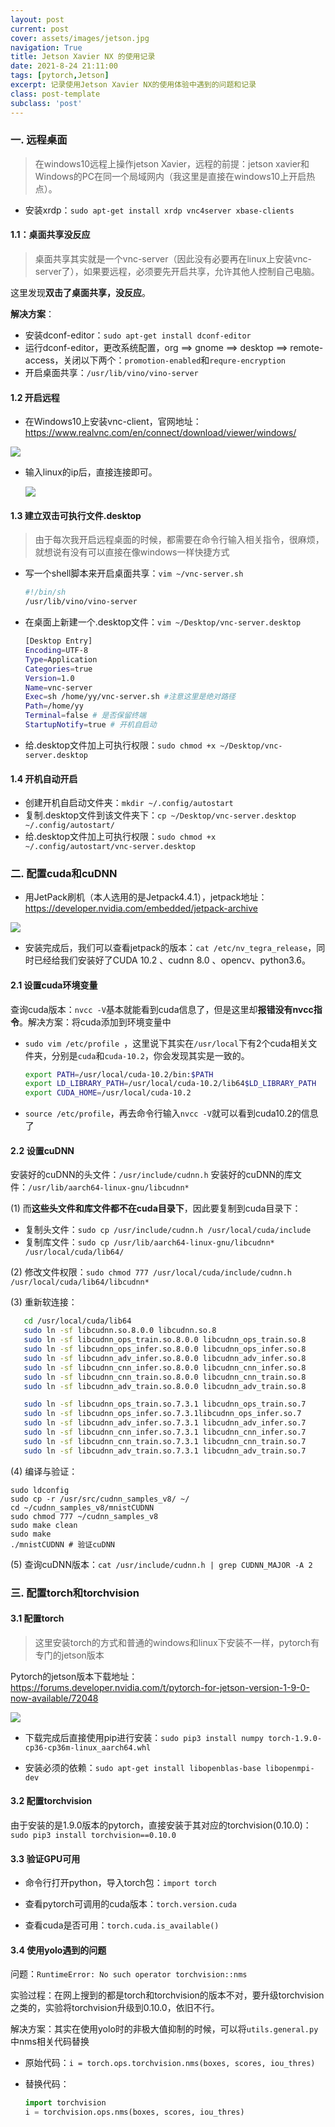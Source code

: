 ```yaml
---
layout: post
current: post
cover: assets/images/jetson.jpg
navigation: True
title: Jetson Xavier NX 的使用记录
date: 2021-8-24 21:11:00
tags: [pytorch,Jetson]
excerpt: 记录使用Jetson Xavier NX的使用体验中遇到的问题和记录
class: post-template
subclass: 'post'
---
```


### 一. 远程桌面

> 在windows10远程上操作jetson Xavier，远程的前提：jetson xavier和Windows的PC在同一个局域网内（我这里是直接在windows10上开启热点）。

* 安装xrdp：`sudo apt-get install xrdp vnc4server xbase-clients`

#### 1.1：桌面共享没反应

> 桌面共享其实就是一个vnc-server（因此没有必要再在linux上安装vnc-server了），如果要远程，必须要先开启共享，允许其他人控制自己电脑。

这里发现**双击了桌面共享，没反应**。

**解决方案**：

*  安装dconf-editor：`sudo apt-get install dconf-editor`
* 运行dconf-editor，更改系统配置，org ==> gnome ==> desktop ==> remote-access，关闭以下两个：`promotion-enabled`和`requre-encryption`
* 开启桌面共享：`/usr/lib/vino/vino-server`

#### 1.2 开启远程

* 在Windows10上安装vnc-client，官网地址：https://www.realvnc.com/en/connect/download/viewer/windows/

![](https://i.loli.net/2021/09/10/Wqf1ERGBr64igAI.png)

* 输入linux的ip后，直接连接即可。

  ![](https://i.loli.net/2021/09/10/CgjTrL1iSnzER6P.png)

#### 1.3 建立双击可执行文件.desktop

> 由于每次我开启远程桌面的时候，都需要在命令行输入相关指令，很麻烦，就想说有没有可以直接在像windows一样快捷方式

* 写一个shell脚本来开启桌面共享：`vim ~/vnc-server.sh`

  ```bash
  #!/bin/sh
  /usr/lib/vino/vino-server
  ```

* 在桌面上新建一个.desktop文件：`vim ~/Desktop/vnc-server.desktop`

  ```bash
  [Desktop Entry]
  Encoding=UTF-8
  Type=Application
  Categories=true
  Version=1.0
  Name=vnc-server
  Exec=sh /home/yy/vnc-server.sh #注意这里是绝对路径
  Path=/home/yy
  Terminal=false # 是否保留终端
  StartupNotify=true # 开机自启动
  ```

* 给.desktop文件加上可执行权限：`sudo chmod +x ~/Desktop/vnc-server.desktop` 

#### 1.4 开机自动开启

* 创建开机自启动文件夹：`mkdir ~/.config/autostart`
* 复制.desktop文件到该文件夹下：`cp ~/Desktop/vnc-server.desktop ~/.config/autostart/`
* 给.desktop文件加上可执行权限：`sudo chmod +x ~/.config/autostart/vnc-server.desktop` 

### 二. 配置cuda和cuDNN

* 用JetPack刷机（本人选用的是Jetpack4.4.1），jetpack地址：https://developer.nvidia.com/embedded/jetpack-archive

![](https://i.loli.net/2021/09/10/kOsq8BZWzYbt5Ac.png)

* 安装完成后，我们可以查看jetpack的版本：`cat /etc/nv_tegra_release`，同时已经给我们安装好了CUDA 10.2 、cudnn 8.0 、opencv、python3.6。

#### 2.1 设置cuda环境变量

​	查询cuda版本：`nvcc -V`基本就能看到cuda信息了，但是这里却**报错没有nvcc指令**。解决方案：将cuda添加到环境变量中

* `sudo vim /etc/profile `，这里说下其实在`/usr/local`下有2个cuda相关文件夹，分别是`cuda`和`cuda-10.2`，你会发现其实是一致的。

  ```bash
  export PATH=/usr/local/cuda-10.2/bin:$PATH
  export LD_LIBRARY_PATH=/usr/local/cuda-10.2/lib64$LD_LIBRARY_PATH
  export CUDA_HOME=/usr/local/cuda-10.2
  ```

* `source /etc/profile`，再去命令行输入`nvcc -V`就可以看到cuda10.2的信息了

#### 2.2 设置cuDNN

安装好的cuDNN的头文件：`/usr/include/cudnn.h`
安装好的cuDNN的库文件：`/usr/lib/aarch64-linux-gnu/libcudnn*`

(1) 而**这些头文件和库文件都不在cuda目录下**，因此要复制到cuda目录下：

* 复制头文件：`sudo cp /usr/include/cudnn.h /usr/local/cuda/include`
* 复制库文件：`sudo cp /usr/lib/aarch64-linux-gnu/libcudnn* /usr/local/cuda/lib64/`

(2) 修改文件权限：`sudo chmod 777 /usr/local/cuda/include/cudnn.h /usr/local/cuda/lib64/libcudnn*`

(3) 重新软连接：

```bash
   cd /usr/local/cuda/lib64
   sudo ln -sf libcudnn.so.8.0.0 libcudnn.so.8
   sudo ln -sf libcudnn_ops_train.so.8.0.0 libcudnn_ops_train.so.8
   sudo ln -sf libcudnn_ops_infer.so.8.0.0 libcudnn_ops_infer.so.8
   sudo ln -sf libcudnn_adv_infer.so.8.0.0 libcudnn_adv_infer.so.8
   sudo ln -sf libcudnn_cnn_infer.so.8.0.0 libcudnn_cnn_infer.so.8
   sudo ln -sf libcudnn_cnn_train.so.8.0.0 libcudnn_cnn_train.so.8
   sudo ln -sf libcudnn_adv_train.so.8.0.0 libcudnn_adv_train.so.8

   sudo ln -sf libcudnn_ops_train.so.7.3.1 libcudnn_ops_train.so.7
   sudo ln -sf libcudnn_ops_infer.so.7.3.1libcudnn_ops_infer.so.7
   sudo ln -sf libcudnn_adv_infer.so.7.3.1 libcudnn_adv_infer.so.7
   sudo ln -sf libcudnn_cnn_infer.so.7.3.1 libcudnn_cnn_infer.so.7
   sudo ln -sf libcudnn_cnn_train.so.7.3.1 libcudnn_cnn_train.so.7
   sudo ln -sf libcudnn_adv_train.so.7.3.1 libcudnn_adv_train.so.7
```

(4) 编译与验证：

```
sudo ldconfig
sudo cp -r /usr/src/cudnn_samples_v8/ ~/
cd ~/cudnn_samples_v8/mnistCUDNN
sudo chmod 777 ~/cudnn_samples_v8
sudo make clean
sudo make
./mnistCUDNN # 验证cuDNN
```

(5) 查询cuDNN版本：`cat /usr/include/cudnn.h | grep CUDNN_MAJOR -A 2`

### 三. 配置torch和torchvision

#### 3.1 配置torch

> 这里安装torch的方式和普通的windows和linux下安装不一样，pytorch有专门的jetson版本

Pytorch的jetson版本下载地址：https://forums.developer.nvidia.com/t/pytorch-for-jetson-version-1-9-0-now-available/72048

![](https://i.loli.net/2021/09/10/tPcW8pRYNgEv2QH.png)

* 下载完成后直接使用pip进行安装：`sudo pip3 install numpy torch-1.9.0-cp36-cp36m-linux_aarch64.whl`

* 安装必须的依赖：`sudo apt-get install libopenblas-base libopenmpi-dev `

#### 3.2 配置torchvision

由于安装的是1.9.0版本的pytorch，直接安装于其对应的torchvision(0.10.0)：`sudo pip3 install torchvision==0.10.0`

#### 3.3 验证GPU可用

* 命令行打开python，导入torch包：`import torch`

* 查看pytorch可调用的cuda版本：`torch.version.cuda`
* 查看cuda是否可用：`torch.cuda.is_available()`

#### 3.4 使用yolo遇到的问题

问题：`RuntimeError: No such operator torchvision::nms`

实验过程：在网上搜到的都是torch和torchvision的版本不对，要升级torchvision之类的，实验将torchvision升级到0.10.0，依旧不行。

解决方案：其实在使用yolo时的非极大值抑制的时候，可以将`utils.general.py`中nms相关代码替换

* 原始代码：`i = torch.ops.torchvision.nms(boxes, scores, iou_thres) `

* 替换代码：

  ```python
  import torchvision
  i = torchvision.ops.nms(boxes, scores, iou_thres)
  ```

